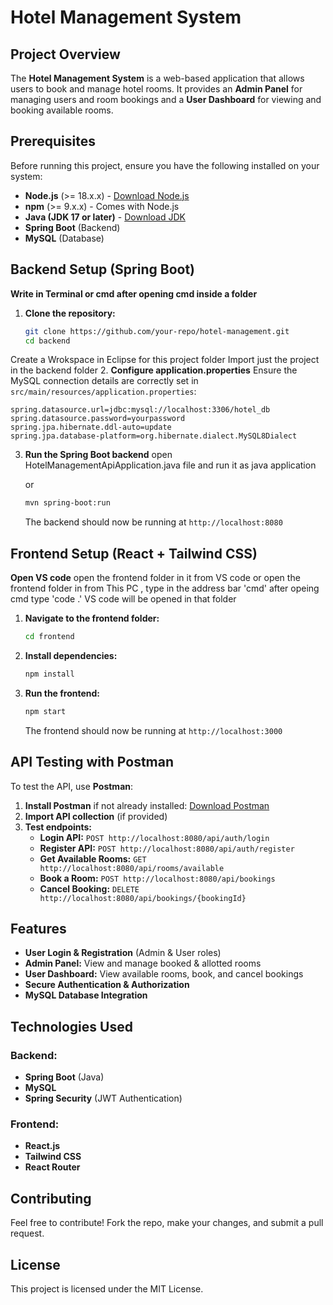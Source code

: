 # Hotel Management System

## Project Overview
The **Hotel Management System** is a web-based application that allows users to book and manage hotel rooms. It provides an **Admin Panel** for managing users and room bookings and a **User Dashboard** for viewing and booking available rooms.

## Prerequisites
Before running this project, ensure you have the following installed on your system:

- **Node.js** (>= 18.x.x) - [Download Node.js](https://nodejs.org/)
- **npm** (>= 9.x.x) - Comes with Node.js
- **Java (JDK 17 or later)** - [Download JDK](https://adoptopenjdk.net/)
- **Spring Boot** (Backend)
- **MySQL** (Database)

## Backend Setup (Spring Boot)

**Write in Terminal or cmd after opening cmd inside a folder**
1. **Clone the repository:**
   ```bash
   git clone https://github.com/your-repo/hotel-management.git
   cd backend
   ```
Create a Wrokspace in Eclipse for this project folder
Import just the project in the backend folder 
2. **Configure application.properties**
   Ensure the MySQL connection details are correctly set in `src/main/resources/application.properties`:

   ```properties
   spring.datasource.url=jdbc:mysql://localhost:3306/hotel_db
   spring.datasource.password=yourpassword
   spring.jpa.hibernate.ddl-auto=update
   spring.jpa.database-platform=org.hibernate.dialect.MySQL8Dialect
   ```

3. **Run the Spring Boot backend**
open HotelManagementApiApplication.java file and run it as java application

   or 
   
      ```bash
   mvn spring-boot:run
   ```
   The backend should now be running at `http://localhost:8080`

## Frontend Setup (React + Tailwind CSS)
**Open VS code** open the frontend folder in it from VS code
 or 
open the frontend folder in from This PC , type in the address bar 'cmd' after opeing cmd type 'code .' VS code will be opened in that folder

1. **Navigate to the frontend folder:**
   ```bash
   cd frontend
   ```

2. **Install dependencies:**
   ```bash
   npm install
   ```

3. **Run the frontend:**
   ```bash
   npm start
   ```
   The frontend should now be running at `http://localhost:3000`

## API Testing with Postman
To test the API, use **Postman**:
1. **Install Postman** if not already installed: [Download Postman](https://www.postman.com/downloads/)
2. **Import API collection** (if provided)
3. **Test endpoints:**
   - **Login API:** `POST http://localhost:8080/api/auth/login`
   - **Register API:** `POST http://localhost:8080/api/auth/register`
   - **Get Available Rooms:** `GET http://localhost:8080/api/rooms/available`
   - **Book a Room:** `POST http://localhost:8080/api/bookings`
   - **Cancel Booking:** `DELETE http://localhost:8080/api/bookings/{bookingId}`

## Features
- **User Login & Registration** (Admin & User roles)
- **Admin Panel:** View and manage booked & allotted rooms
- **User Dashboard:** View available rooms, book, and cancel bookings
- **Secure Authentication & Authorization**
- **MySQL Database Integration**

## Technologies Used
### Backend:
- **Spring Boot** (Java)
- **MySQL**
- **Spring Security** (JWT Authentication)

### Frontend:
- **React.js**
- **Tailwind CSS**
- **React Router**

## Contributing
Feel free to contribute! Fork the repo, make your changes, and submit a pull request.

## License
This project is licensed under the MIT License.

